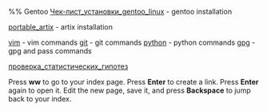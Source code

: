 %% Gentoo
[Чек-лист_установки_gentoo_linux](gentoo_installation_checklist.md) - gentoo installation


[portable_artix](portable_artix.md) - artix installation

[vim](vim.md)  - vim commands
[git](git.md) - git commands
[python](python.md) - python commands
[gpg](gpg.md) - gpg and pass commands

[проверка_статистических_гипотез](statistical_hypothesis_testing)

Press **<Leader>ww** to go to your index page.
Press **Enter** to create a link.
Press **Enter** again to open it.
Edit the new page, save it, and press **Backspace** to jump back to your index.

